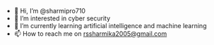 - 👋 Hi, I’m @sharmipro710
- 👀 I’m interested in cyber security
- 🌱 I’m currently learning artificial intelligence and machine learning
- 📫 How to reach me on rssharmika2005@gmail.com
<!---
sharmipro710/sharmipro710 is a ✨ special ✨ repository because its `README.md` (this file) appears on your GitHub profile.
You can click the Preview link to take a look at your changes.
--->
